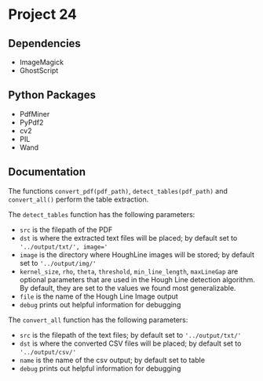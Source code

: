 # Project 24
## Dependencies
* ImageMagick
* GhostScript
## Python Packages
* PdfMiner
* PyPdf2
* cv2
* PIL
* Wand

## Documentation
The functions `convert_pdf(pdf_path)`, `detect_tables(pdf_path)` and `convert_all()` perform the table extraction. 

The `detect_tables` function has the following parameters:
* `src` is the filepath of the PDF
* `dst` is  where the extracted text files will be placed; by default set to `'../output/txt/', image='`
* `image` is the directory where HoughLine images will be  stored; by default set to `'../output/img/'`
* `kernel_size`, `rho`, `theta`, `threshold`, `min_line_length`, `maxLineGap` are optional parameters that are used in the Hough Line detection algorithm. By default, they are set to the values we found most generalizable.
* `file` is the name of the Hough Line Image output
* `debug` prints out helpful information for debugging

The `convert_all` function has the following parameters:
* `src` is the filepath of the text files; by default set to `'../output/txt/'`
* `dst` is where the converted CSV files will be placed; by default set to `'../output/csv/'`
* `name` is the name of the csv output; by default set to table
* `debug` prints out helpful information for debugging
